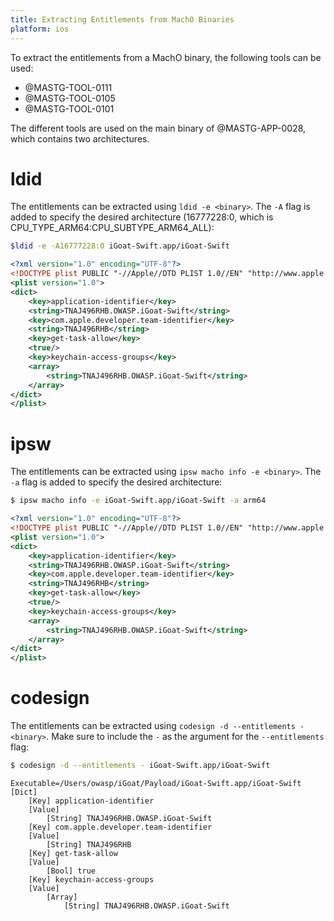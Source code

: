 ```yaml
---
title: Extracting Entitlements from MachO Binaries
platform: ios
---
```


To extract the entitlements from a MachO binary, the following tools can be used:

- @MASTG-TOOL-0111
- @MASTG-TOOL-0105
- @MASTG-TOOL-0101

The different tools are used on the main binary of @MASTG-APP-0028, which contains two architectures.

# ldid

The entitlements can be extracted using `ldid -e <binary>`. The `-A` flag is added to specify the desired architecture (16777228:0, which is CPU_TYPE_ARM64:CPU_SUBTYPE_ARM64_ALL):

```bash
$ldid -e -A16777228:0 iGoat-Swift.app/iGoat-Swift
```
```xml
<?xml version="1.0" encoding="UTF-8"?>
<!DOCTYPE plist PUBLIC "-//Apple//DTD PLIST 1.0//EN" "http://www.apple.com/DTDs/PropertyList-1.0.dtd">
<plist version="1.0">
<dict>
	<key>application-identifier</key>
	<string>TNAJ496RHB.OWASP.iGoat-Swift</string>
	<key>com.apple.developer.team-identifier</key>
	<string>TNAJ496RHB</string>
	<key>get-task-allow</key>
	<true/>
	<key>keychain-access-groups</key>
	<array>
		<string>TNAJ496RHB.OWASP.iGoat-Swift</string>
	</array>
</dict>
</plist>
```


# ipsw

The entitlements can be extracted using `ipsw macho info -e <binary>`. The `-a` flag is added to specify the desired architecture:

```bash
$ ipsw macho info -e iGoat-Swift.app/iGoat-Swift -a arm64
```
```xml
<?xml version="1.0" encoding="UTF-8"?>
<!DOCTYPE plist PUBLIC "-//Apple//DTD PLIST 1.0//EN" "http://www.apple.com/DTDs/PropertyList-1.0.dtd">
<plist version="1.0">
<dict>
	<key>application-identifier</key>
	<string>TNAJ496RHB.OWASP.iGoat-Swift</string>
	<key>com.apple.developer.team-identifier</key>
	<string>TNAJ496RHB</string>
	<key>get-task-allow</key>
	<true/>
	<key>keychain-access-groups</key>
	<array>
		<string>TNAJ496RHB.OWASP.iGoat-Swift</string>
	</array>
</dict>
</plist>
```

# codesign

The entitlements can be extracted using `codesign -d --entitlements - <binary>`. Make sure to include the `-` as the argument for the `--entitlements` flag:

```bash
$ codesign -d --entitlements - iGoat-Swift.app/iGoat-Swift
```
```code
Executable=/Users/owasp/iGoat/Payload/iGoat-Swift.app/iGoat-Swift
[Dict]
	[Key] application-identifier
	[Value]
		[String] TNAJ496RHB.OWASP.iGoat-Swift
	[Key] com.apple.developer.team-identifier
	[Value]
		[String] TNAJ496RHB
	[Key] get-task-allow
	[Value]
		[Bool] true
	[Key] keychain-access-groups
	[Value]
		[Array]
			[String] TNAJ496RHB.OWASP.iGoat-Swift

```